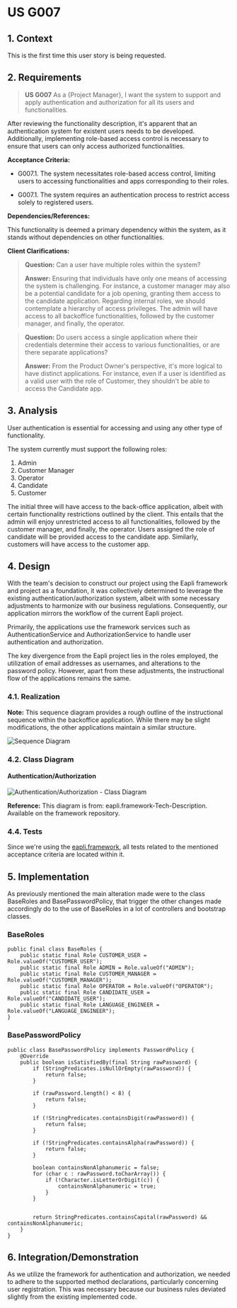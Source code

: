 # US G007

## 1. Context

This is the first time this user story is being requested.

## 2. Requirements

> **US G007** As a {Project Manager}, I want the system to support and apply authentication and authorization for all
> its
> users and functionalities.

After reviewing the functionality description, it's apparent that an authentication system for existent users needs to
be
developed. Additionally, implementing role-based access control is necessary to ensure that users can only access
authorized functionalities.

**Acceptance Criteria:**

- G007.1. The system necessitates role-based access control, limiting users to accessing functionalities and apps
  corresponding to their roles.

- G007.1. The system requires an authentication process to restrict access solely to registered users.

**Dependencies/References:**

This functionality is deemed a primary dependency within the system, as it stands without dependencies on other
functionalities.

**Client Clarifications:**

> **Question:** Can a user have multiple roles within the system?
>
> **Answer:** Ensuring that individuals have only one means of accessing the system is challenging. For instance, a
> customer manager may also be a potential candidate for a job opening, granting them access to the candidate
> application.
> Regarding internal roles, we should contemplate a hierarchy of access privileges. The admin will have access to all
> backoffice functionalities, followed by the customer manager, and finally, the operator.

> **Question:** Do users access a single application where their credentials determine their access to various
> functionalities, or are there separate applications?
>
> **Answer:** From the Product Owner's perspective, it's more logical to have distinct applications. For instance, even
> if a user is identified as a valid user with the role of Customer, they shouldn't be able to access the Candidate app.

## 3. Analysis

User authentication is essential for accessing and using any other type of functionality.

The system currently must support the following roles:

1. Admin
2. Customer Manager
3. Operator
4. Candidate
5. Customer

The initial three will have access to the back-office application, albeit with certain functionality restrictions
outlined by the client. This entails that the admin will enjoy unrestricted access to all functionalities, followed by
the customer manager, and finally, the operator.
Users assigned the role of candidate will be provided access to the candidate app. Similarly, customers will have
access to the customer app.

## 4. Design

With the team's decision to construct our project using the Eapli framework and project as a foundation, it was
collectively determined to leverage the existing authentication/authorization system, albeit with some necessary
adjustments to harmonize with our business regulations. Consequently, our application mirrors the workflow of the
current Eapli project.

Primarily, the applications use the framework services such as AuthenticationService and AuthorizationService to
handle user authentication and authorization.

The key divergence from the Eapli project lies in the roles employed, the utilization of email addresses as usernames,
and alterations to the password policy. However, apart from these adjustments, the instructional flow of the
applications remains the same.

### 4.1. Realization

**Note:** This sequence diagram provides a rough outline of the instructional sequence within the backoffice
application.
While there may be slight modifications, the other applications maintain a similar structure.

![Sequence Diagram](sequence-diagram.svg)

### 4.2. Class Diagram

#### Authentication/Authorization

![Authentication/Authorization - Class Diagram](class-diagram.svg)

**Reference:** This diagram is from: eapli.framework-Tech-Description. Available on the framework repository.

### 4.4. Tests

Since we're using the [eapli.framework](https://bitbucket.org/pag_isep/eapliframework/src/master/), all tests related to
the mentioned acceptance criteria are located within it.

## 5. Implementation

As previously mentioned the main alteration made were to the class BaseRoles and BasePasswordPolicy, that trigger the
other changes made accordingly do to the use of BaseRoles in a lot of controllers and bootstrap classes.

### BaseRoles

```
public final class BaseRoles {
    public static final Role CUSTOMER_USER = Role.valueOf("CUSTOMER_USER");
    public static final Role ADMIN = Role.valueOf("ADMIN");
    public static final Role CUSTOMER_MANAGER = Role.valueOf("CUSTOMER_MANAGER");
    public static final Role OPERATOR = Role.valueOf("OPERATOR");
    public static final Role CANDIDATE_USER = Role.valueOf("CANDIDATE_USER");
    public static final Role LANGUAGE_ENGINEER = Role.valueOf("LANGUAGE_ENGINEER");
}
```

### BasePasswordPolicy

```
public class BasePasswordPolicy implements PasswordPolicy {
    @Override
    public boolean isSatisfiedBy(final String rawPassword) {
        if (StringPredicates.isNullOrEmpty(rawPassword)) {
            return false;
        }

        if (rawPassword.length() < 8) {
            return false;
        }

        if (!StringPredicates.containsDigit(rawPassword)) {
            return false;
        }

        if (!StringPredicates.containsAlpha(rawPassword)) {
            return false;
        }

        boolean containsNonAlphanumeric = false;
        for (char c : rawPassword.toCharArray()) {
            if (!Character.isLetterOrDigit(c)) {
                containsNonAlphanumeric = true;
            }
        }


        return StringPredicates.containsCapital(rawPassword) && containsNonAlphanumeric;
    }
}
```

## 6. Integration/Demonstration

As we utilize the framework for authentication and authorization, we needed to adhere to the supported method
declarations, particularly concerning user registration. This was necessary because our business rules deviated slightly
from the existing implemented code.